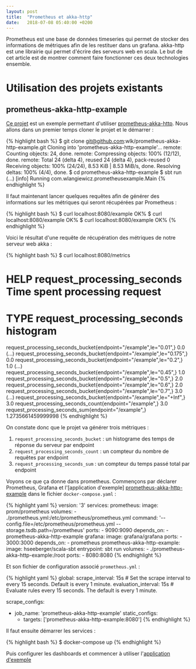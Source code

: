 ```yaml
---
layout: post
title:  "Prometheus et akka-http"
date:   2018-07-08 05:40:00 +0200
---
```

Prometheus est une base de données timeseries qui permet de stocker des informations de métriques afin de les restituer
dans un grafana. akka-http est une librairie qui permet d'écrire des serveurs web en scala. Le but de cet article est de
montrer comment faire fonctionner ces deux technologies ensemble.

# Utilisation des projets existants

## prometheus-akka-http-example

[Ce projet][prometheus-akka-http-example] est un exemple permettant d'utiliser [prometheus-akka-http]. Nous allons dans
un premier temps cloner le projet et le démarrer :

{% highlight bash %}
$ git clone git@github.com:wlk/prometheus-akka-http-example.git
Cloning into 'prometheus-akka-http-example'...
remote: Counting objects: 24, done.
remote: Compressing objects: 100% (12/12), done.
remote: Total 24 (delta 4), reused 24 (delta 4), pack-reused 0
Receiving objects: 100% (24/24), 8.53 KiB | 8.53 MiB/s, done.
Resolving deltas: 100% (4/4), done.
$ cd prometheus-akka-http-example
$ sbt run
(...)
[info] Running com.wlangiewicz.prometheusexample.Main
{% endhighlight %}

Il faut maintenant lancer quelques requêtes afin de générer des informations sur les métriques qui seront récupérées par
Prometheus :

{% highlight bash %}
$ curl localhost:8080/example
OK%
$ curl localhost:8080/example
OK%
$ curl localhost:8080/example
OK%
{% endhighlight %}

Voici le résultat d'une requête de récupération des métriques de notre serveur web akka :

{% highlight bash %}
$ curl localhost:8080/metrics
# HELP request_processing_seconds Time spent processing request
# TYPE request_processing_seconds histogram
request_processing_seconds_bucket{endpoint="/example",le="0.01",} 0.0
(...)
request_processing_seconds_bucket{endpoint="/example",le="0.175",} 0.0
request_processing_seconds_bucket{endpoint="/example",le="0.2",} 1.0
(...)
request_processing_seconds_bucket{endpoint="/example",le="0.45",} 1.0
request_processing_seconds_bucket{endpoint="/example",le="0.5",} 2.0
request_processing_seconds_bucket{endpoint="/example",le="0.6",} 2.0
request_processing_seconds_bucket{endpoint="/example",le="0.7",} 3.0
(...)
request_processing_seconds_bucket{endpoint="/example",le="+Inf",} 3.0
request_processing_seconds_count{endpoint="/example",} 3.0
request_processing_seconds_sum{endpoint="/example",} 1.2735661459999998
{% endhighlight %}

On constate donc que le projet va générer trois métriques :

 1. `request_processing_seconds_bucket` : un histograme des temps de réponse du serveur par endpoint
 2. `request_processing_seconds_count` : un compteur du nombre de requêtes par endpoint
 3. `request_processing_seconds_sum` : un compteur du temps passé total par endpoint

Voyons ce que ça donne dans prometheus. Commençons par déclarer Prometheus, Grafana et l'[application d'exemple]
[prometheus-akka-http-example] dans le fichier `docker-compose.yaml` :

{% highlight yaml %}
version: '3'
services:
  prometheus:
    image: prom/prometheus
    volumes:
     - ./prometheus.yml:/etc/prometheus/prometheus.yml
    command: '--config.file=/etc/prometheus/prometheus.yml --storage.tsdb.path=/prometheus'
    ports:
     - 9090:9090
    depends_on:
     - prometheus-akka-http-example
  grafana:
    image: grafana/grafana
    ports:
     - 3000:3000
    depends_on:
     - prometheus
  prometheus-akka-http-example:
    image: hseeberger/scala-sbt
    entrypoint: sbt run
    volumes:
     - ./prometheus-akka-http-example:/root
    ports:
     - 8080:8080
{% endhighlight %}

Et son fichier de configuration associé `prometheus.yml` :

{% highlight yaml %}
global:
  scrape_interval:     15s # Set the scrape interval to every 15 seconds. Default is every 1 minute.
  evaluation_interval: 15s # Evaluate rules every 15 seconds. The default is every 1 minute.

scrape_configs:
  - job_name: 'prometheus-akka-http-example'
    static_configs:
      - targets: ['prometheus-akka-http-example:8080']
{% endhighlight %}

Il faut ensuite démarrer les services :

{% highlight bash %}
$ docker-compose up
{% endhighlight %}

Puis configurer les dashboards et commencer à utiliser l'[application d'exemple][prometheus-akka-http-example]

[prometheus-akka-http-example]: https://github.com/wlk/prometheus-akka-http-example
[prometheus-akka-http]: https://github.com/lonelyplanet/prometheus-akka-http